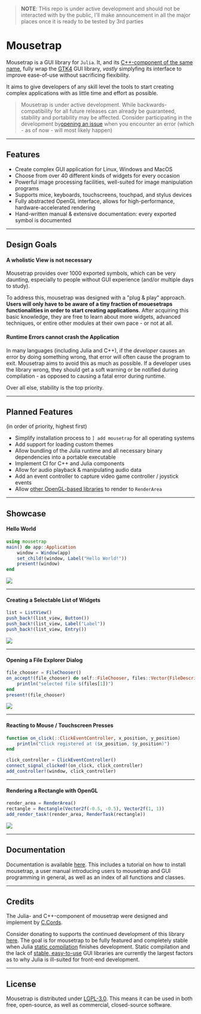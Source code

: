 > **NOTE**: THis repo is under active development and should not be interacted with by the public, I'll make announcement in all the major places once it is ready to be tested by 3rd parties

# Mousetrap

Mousetrap is a GUI library for `Julia`. It, and its [C++-component of the same name](https://github.com/clemapfel/mousetrap), fully wrap the [GTK4](https://docs.gtk.org/gtk4/) GUI library, *vastly* simplyfing its interface to improve ease-of-use without sacrificing flexibility.

It aims to give developers of any skill level the tools to start creating complex applications 
with as little time and effort as possible.

> Mousetrap is under active development. While backwards-compatibility for all future releases can already be guaranteed, stability and portability may be affected. Consider participating in the development by[opening an issue](https://github.com/clemapfel/mousetrap.jl) when you encounter an error (which - as of now - will most likely happen)

---

## Features
+ Create complex GUI application for Linux, Windows and MacOS
+ Choose from over 40 different kinds of widgets for every occasion
+ Powerful image processing facilities, well-suited for image manipulation programs
+ Supports mice, keyboards, touchscreens, touchpad, and stylus devices
+ Fully abstracted OpenGL interface, allows for high-performance, hardware-accelerated rendering
+ Hand-written manual & extensive documentation: every exported symbol is documented

---

## Design Goals

#### A wholistic View is not necessary

Mousetrap provides over 1000 exported symbols, which can be very daunting, especially to people without GUI experience (and/or multiple days to study).

To address this, mousetrap was designed with a "plug & play" approach. **Users will
only have to be aware of a tiny fraction of mouesetraps functionalities in order to
start creating applications**. After acquiring this basic knowledge, they are free to learn
about more widgets, advanced techniques, or entire other modules at their own pace - or not at all.

#### Runtime Errors cannot crash the Application

In many languages (including Julia and C++), if the *developer* causes an error by doing something wrong, that error will often cause the program to exit. Mousetrap aims to avoid this as much as possible. If a developer uses the library wrong, they should get a soft warning or be notified during compilation - as opposed to causing a fatal error during runtime.

Over all else, stability is the top priority.

---

## Planned Features

(in order of priority, highest first)
+ Simplify installation process to `] add mousetrap` for all operating systems
+ Add support for loading custom themes
+ Allow bundling of the Julia runtime and all necessary binary dependencies into a portable executable
+ Implement CI for C++ and Julia components
+ Allow for audio playback & manipulating audio data
+ Add an event controller to capture video game controller / joystick events
+ Allow [other OpenGL-based libraries](https://github.com/MakieOrg/Makie.jl) to render to `RenderArea`

---

## Showcase

#### Hello World

```julia
using mousetrap
main() do app::Application
    window = Window(app)
    set_child!(window, Label("Hello World!"))
    present!(window)
end
```
![](todo)

---

#### Creating a Selectable List of Widgets

```julia
list = ListView()
push_back!(list_view, Button())
push_back!(list_view, Label("Label")) 
push_back!(list_view, Entry())
```
![](todo)

---

#### Opening a File Explorer Dialog

```julia
file_chooser = FileChooser()
on_accept!(file_chooser) do self::FileChooser, files::Vector{FileDescriptor}
    println("selected file $(files[1])")
end
present!(file_chooser)
```
![](todo)

---

#### Reacting to Mouse / Touchscreen Presses

```julia
function on_click(::ClickEventController, x_position, y_position)
    println("Click registered at ($x_position, $y_position)")
end

click_controller = ClickEventController()
connect_signal_clicked!(on_click, click_controller)
add_controller!(window, click_controller)
```

---

#### Rendering a Rectangle with OpenGL

```julia
render_area = RenderArea()
rectangle = Rectangle(Vector2f(-0.5, -0.5), Vector2f(1, 1))
add_render_task!(render_area, RenderTask(rectangle))
```
![](todo)

---

## Documentation

Documentation is available [here](https://clemens-cords.com/mousetrap_jl). This includes a tutorial on how to install mousetrap, a user manual introducing users to mousetrap and GUI programming in general, as well as an index of all functions and classes.

--- 

## Credits

The Julia- and C++-component of mousetrap were designed and implement by [C.Cords](https://clemens-cords.com).

Consider donating to supports the continued development of this library [here](TODO). The goal is for 
mousetrap to be fully featured and completely stable when Julia [static compilation](https://github.com/JuliaLang/PackageCompiler.jl) finishes development. Static compilation and the lack of [stable, easy-to-use](https://github.com/JuliaGraphics/Gtk.jl/issues)
GUI libraries are currently the largest factors as to why Julia is ill-suited for front-end development.

---

## License

Mousetrap is distributed under [LGPL-3.0](https://www.gnu.org/licenses/lgpl-3.0.en.html). This means it can be used in both free, open-source, as well as commercial, closed-source software.
